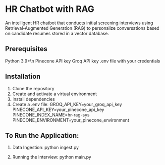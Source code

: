 # **HR Chatbot with RAG**  
An intelligent HR chatbot that conducts initial screening interviews using Retrieval-Augmented Generation (RAG) to personalize conversations based on candidate resumes stored in a vector database.

## **Prerequisites** 
Python 3.9+\n
Pinecone API key
Groq API key
.env file with your credentials

## **Installation**
1. Clone the repository
2. Create and activate a virtual environment
3. Install dependencies
4. Create a .env file:
   GROQ_API_KEY=your_groq_api_key
   PINECONE_API_KEY=your_pinecone_api_key
   PINECONE_INDEX_NAME=hr-rag-sys
   PINECONE_ENVIRONMENT=your_pinecone_environment


## **To Run the Application:**
1. Data Ingestion:
python ingest.py

2. Running the Interview:
python main.py


